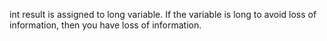 int result is assigned to long variable. If the variable is long to avoid loss of information, then you have loss of information.